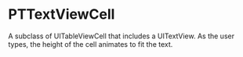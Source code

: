 PTTextViewCell
=========================

A subclass of UITableViewCell that includes a UITextView. As the user types, the height of the cell animates to fit the text.